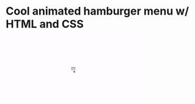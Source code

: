 # Cool animated hamburger menu w/ HTML and CSS

<img src="screenshots/p1.gif" alt="screenshot" width="70%"/>